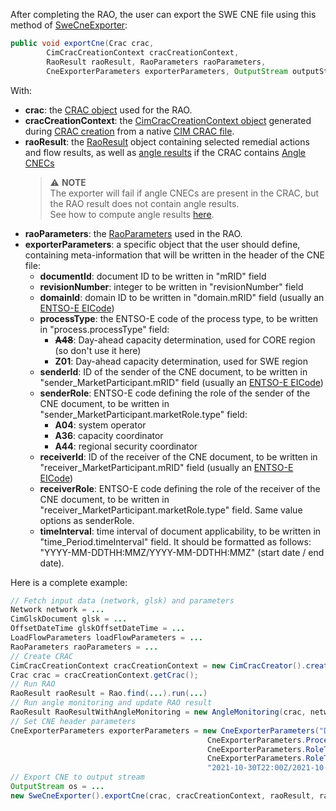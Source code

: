 After completing the RAO, the user can export the SWE CNE file using this method of [SweCneExporter](https://github.com/powsybl/powsybl-open-rao/blob/main/data/result-exporter/swe-cne-exporter/src/main/java/com/powsybl/openrao/data/swecneexporter/SweCneExporter.java):

~~~java
public void exportCne(Crac crac, 
        CimCracCreationContext cracCreationContext, 
        RaoResult raoResult, RaoParameters raoParameters, 
        CneExporterParameters exporterParameters, OutputStream outputStream)
~~~

With:
- **crac**: the [CRAC object](/input-data/crac/json.md) used for the RAO.
- **cracCreationContext**: the [CimCracCreationContext object](/input-data/crac/creation-context.md#cim-implementation) generated during
  [CRAC creation](/input-data/crac/import.md) from a native [CIM CRAC file](/input-data/crac/cim.md).
- **raoResult**: the [RaoResult](/output-data/rao-result.md) object containing selected remedial actions and flow
  results, as well as [angle results](/castor/monitoring.md) if the CRAC contains [Angle CNECs](/input-data/crac/json.md#angle-cnecs)
  > ⚠️  **NOTE**  
  > The exporter will fail if angle CNECs are present in the CRAC, but the RAO result does not contain angle results.  
  > See how to compute angle results [here](/castor/monitoring-algorithm.md).
- **raoParameters**: the [RaoParameters](/parameters.md) used in the RAO.
- **exporterParameters**: a specific object that the user should define, containing meta-information that will be written
  in the header of the CNE file:
  - **documentId**: document ID to be written in "mRID" field
  - **revisionNumber**: integer to be written in "revisionNumber" field
  - **domainId**: domain ID to be written in "domain.mRID" field (usually an [ENTSO-E EICode](https://www.entsoe.eu/data/energy-identification-codes-eic/))
  - **processType**: the ENTSO-E code of the process type, to be written in "process.processType" field:
    - ~~**A48**~~: Day-ahead capacity determination, used for CORE region (so don't use it here)
    - **Z01**: Day-ahead capacity determination, used for SWE  region
  - **senderId**: ID of the sender of the CNE document, to be written in "sender_MarketParticipant.mRID" field
    (usually an [ENTSO-E EICode](https://www.entsoe.eu/data/energy-identification-codes-eic/))
  - **senderRole**: ENTSO-E code defining the role of the sender of the CNE document, to be written in
    "sender_MarketParticipant.marketRole.type" field:
    - **A04**: system operator
    - **A36**: capacity coordinator
    - **A44**: regional security coordinator
  - **receiverId**: ID of the receiver of the CNE document, to be written in "receiver_MarketParticipant.mRID" field
    (usually an [ENTSO-E EICode](https://www.entsoe.eu/data/energy-identification-codes-eic/))
  - **receiverRole**: ENTSO-E code defining the role of the receiver of the CNE document, to be written in
    "receiver_MarketParticipant.marketRole.type" field. Same value options as senderRole.
  - **timeInterval**: time interval of document applicability, to be written in "time_Period.timeInterval" field. It should
    be formatted as follows: "YYYY-MM-DDTHH:MMZ/YYYY-MM-DDTHH:MMZ" (start date / end date).

Here is a complete example:

~~~java
// Fetch input data (network, glsk) and parameters
Network network = ...
CimGlskDocument glsk = ...
OffsetDateTime glskOffsetDateTime = ...
LoadFlowParameters loadFlowParameters = ...
RaoParameters raoParameters = ...
// Create CRAC
CimCracCreationContext cracCreationContext = new CimCracCreator().createCrac(...);
Crac crac = cracCreationContext.getCrac();
// Run RAO
RaoResult raoResult = Rao.find(...).run(...)
// Run angle monitoring and update RAO result
RaoResult RaoResultWithAngleMonitoring = new AngleMonitoring(crac, network, raoResult, glsk).runAndUpdateRaoResult("OpenLoadFlow", loadFlowParameters, 2, glskOffsetDateTime);
// Set CNE header parameters
CneExporterParameters exporterParameters = new CneExporterParameters("DOCUMENT_ID", 1, "DOMAIN_ID",
                                            CneExporterParameters.ProcessType.DAY_AHEAD_CC, "SENDER_ID",
                                            CneExporterParameters.RoleType.REGIONAL_SECURITY_COORDINATOR, "RECEIVER_ID",
                                            CneExporterParameters.RoleType.CAPACITY_COORDINATOR,
                                            "2021-10-30T22:00Z/2021-10-31T23:00Z");
// Export CNE to output stream
OutputStream os = ...
new SweCneExporter().exportCne(crac, cracCreationContext, raoResult, raoParameters, exporterParameters, os); 
~~~
